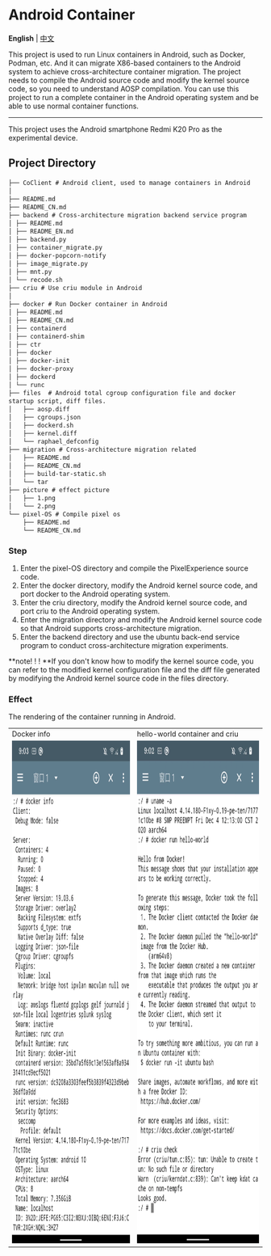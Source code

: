 # Android Container
**English** | [中文](README_CN.md)

This project is used to run Linux containers in Android, such as Docker, Podman, etc. And it can migrate X86-based containers to the Android system to achieve cross-architecture container migration. The project needs to compile the Android source code and modify the kernel source code, so you need to understand AOSP compilation. You can use this project to run a complete container in the Android operating system and be able to use normal container functions.

-----

This project uses the Android smartphone Redmi K20 Pro as the experimental device.

## Project Directory

```
├── CoClient # Android client, used to manage containers in Android
│
├── README.md
├── README_CN.md
├── backend # Cross-architecture migration backend service program
│ ├── README.md
│ ├── README_EN.md
│ ├── backend.py
│ ├── container_migrate.py
│ ├── docker-popcorn-notify
│ ├── image_migrate.py
│ ├── mnt.py
│ └── recode.sh
├── criu # Use criu module in Android
│
├── docker # Run Docker container in Android
│ ├── README.md
│ ├── README_CN.md
│ ├── containerd
│ ├── containerd-shim
│ ├── ctr
│ ├── docker
│ ├── docker-init
│ ├── docker-proxy
│ ├── dockerd
│ └── runc
├── files  # Android total cgroup configuration file and docker startup script, diff files.
│   ├── aosp.diff
│   ├── cgroups.json
│   ├── dockerd.sh
│   ├── kernel.diff
│   └── raphael_defconfig
├── migration # Cross-architecture migration related
│   ├── README.md
│   ├── README_CN.md
│   ├── build-tar-static.sh
│   └── tar
├── picture # effect picture
│   ├── 1.png
│   └── 2.png
└── pixel-OS # Compile pixel os 
    ├── README.md
    └── README_CN.md
```

### Step

1. Enter the pixel-OS directory and compile the PixelExperience source code.
2. Enter the docker directory, modify the Android kernel source code, and port docker to the Android operating system.
3. Enter the criu directory, modify the Android kernel source code, and port criu to the Android operating system.
4. Enter the migration directory and modify the Android kernel source code so that Android supports cross-architecture migration.
5. Enter the backend directory and use the ubuntu back-end service program to conduct cross-architecture migration experiments.

**note! ! ! **If you don't know how to modify the kernel source code, you can refer to the modified kernel configuration file and the diff file generated by modifying the Android kernel source code in the files directory.

### Effect

The rendering of the container running in Android.

<table>
  <tr>
    <td>Docker info</td>
     <td>hello-world container and criu</td>
  </tr>
  <tr>
    <td><img src="picture/1.png" width="460" height="995" alt="图片1"/></td>
    <td><img src="picture/2.png" width="460" height="995" alt="图片2"/></td>
  </tr>
 </table>
